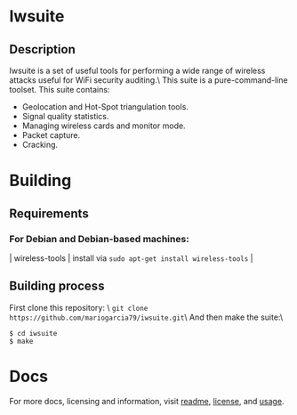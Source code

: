 # Iwsuite
## Description 
Iwsuite is a set of useful tools for performing a wide range of wireless attacks useful for WiFi security auditing.\\
This suite is a pure-command-line toolset.
This suite contains:
- Geolocation and Hot-Spot triangulation tools.
- Signal quality statistics.
- Managing wireless cards and monitor mode.
- Packet capture.
- Cracking.

# Building
## Requirements
### For Debian and Debian-based machines:
| wireless-tools | install via `sudo apt-get install wireless-tools` |

## Building process
First clone this repository: \\
`git clone https://github.com/mariogarcia79/iwsuite.git`\\
And then make the suite:\\
```
$ cd iwsuite
$ make
```

# Docs
For more docs, licensing and information, visit [readme](docs/README), [license](docs/LICENSE), and [usage](docs/USAGE).
